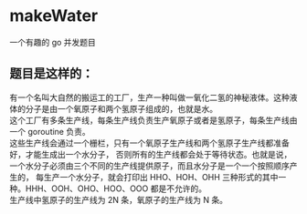 # makeWater
一个有趣的 go 并发题目

## **题目是这样的：** 

有一个名叫大自然的搬运工的工厂，生产一种叫做一氧化二氢的神秘液体。这种液体的分子是由一个氧原子和两个氢原子组成的，也就是水。<br>
这个工厂有多条生产线，每条生产线负责生产氧原子或者是氢原子，每条生产线由一个 goroutine 负责。<br>
这些生产线会通过一个栅栏，只有一个氧原子生产线和两个氢原子生产线都准备好，才能生成出一个水分子，
否则所有的生产线都会处于等待状态。也就是说，一个水分子必须由三个不同的生产线提供原子，而且水分子是一个一个按照顺序产生的，
每生产一个水分子，就会打印出 HHO、HOH、OHH 三种形式的其中一种。HHH、OOH、OHO、HOO、OOO 都是不允许的。<br>
生产线中氢原子的生产线为 2N 条，氧原子的生产线为 N 条。